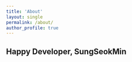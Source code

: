 ```yaml
---
title: 'About'
layout: single
permalink: /about/
author_profile: true
---
```


## Happy Developer, SungSeokMin
